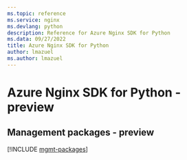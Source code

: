 ```yaml
---
ms.topic: reference
ms.service: nginx
ms.devlang: python
description: Reference for Azure Nginx SDK for Python
ms.data: 09/27/2022
title: Azure Nginx SDK for Python
author: lmazuel
ms.author: lmazuel
---
```

# Azure Nginx SDK for Python - preview

## Management packages - preview
[!INCLUDE [mgmt-packages](nginx-mgmt-index.md)]
